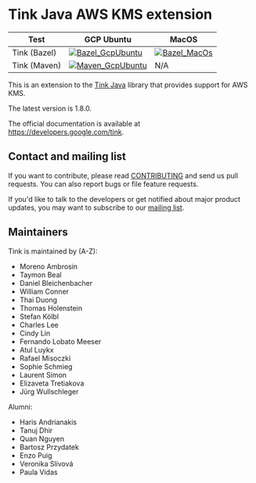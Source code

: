 # Tink Java AWS KMS extension

<!-- GCP Ubuntu --->

[tink_java_awskms_bazel_badge_gcp_ubuntu]: https://storage.googleapis.com/tink-kokoro-build-badges/tink-java-awskms-bazel-gcp-ubuntu.svg
[tink_java_awskms_maven_badge_gcp_ubuntu]: https://storage.googleapis.com/tink-kokoro-build-badges/tink-java-awskms-maven-gcp-ubuntu.svg

<!-- MacOS --->

[tink_java_awskms_bazel_badge_macos]: https://storage.googleapis.com/tink-kokoro-build-badges/tink-java-awskms-bazel-macos-external.svg

**Test**     | **GCP Ubuntu**                                                   | **MacOS**
------------ | ---------------------------------------------------------------- | ---------
Tink (Bazel) | [![Bazel_GcpUbuntu][tink_java_awskms_bazel_badge_gcp_ubuntu]](#) | [![Bazel_MacOs][tink_java_awskms_bazel_badge_macos]](#)
Tink (Maven) | [![Maven_GcpUbuntu][tink_java_awskms_maven_badge_gcp_ubuntu]](#) | N/A

This is an extension to the
[Tink Java](https://github.com/tink-crypto/tink-java) library that provides
support for AWS KMS.

The latest version is 1.8.0.

The official documentation is available at https://developers.google.com/tink.

## Contact and mailing list

If you want to contribute, please read [CONTRIBUTING](docs/CONTRIBUTING.md) and
send us pull requests. You can also report bugs or file feature requests.

If you'd like to talk to the developers or get notified about major product
updates, you may want to subscribe to our
[mailing list](https://groups.google.com/forum/#!forum/tink-users).

## Maintainers

Tink is maintained by (A-Z):

-   Moreno Ambrosin
-   Taymon Beal
-   Daniel Bleichenbacher
-   William Conner
-   Thai Duong
-   Thomas Holenstein
-   Stefan Kölbl
-   Charles Lee
-   Cindy Lin
-   Fernando Lobato Meeser
-   Atul Luykx
-   Rafael Misoczki
-   Sophie Schmieg
-   Laurent Simon
-   Elizaveta Tretiakova
-   Jürg Wullschleger

Alumni:

-   Haris Andrianakis
-   Tanuj Dhir
-   Quan Nguyen
-   Bartosz Przydatek
-   Enzo Puig
-   Veronika Slívová
-   Paula Vidas
